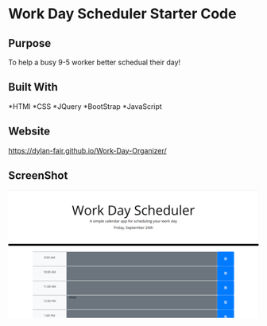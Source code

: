 # Work Day Scheduler Starter Code

## Purpose
To help a busy 9-5 worker better schedual their day!

## Built With
*HTMl
*CSS
*JQuery
*BootStrap
*JavaScript

## Website

https://dylan-fair.github.io/Work-Day-Organizer/

## ScreenShot

![alt text](develop/screenshot.png)
